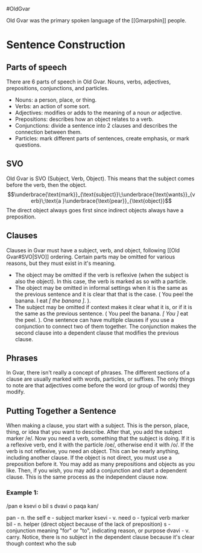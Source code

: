 #OldGvar

Old Gvar was the primary spoken language of the [[Gmarpshin]] people.


# Sentence Construction
## Parts of speech
There are 6 parts of speech in Old Gvar. Nouns, verbs, adjectives, prepositions, conjunctions, and particles.
- Nouns: a person, place, or thing.
- Verbs: an action of some sort.
- Adjectives: modifies or adds to the meaning of a noun *or* adjective.
- Prepositions: describes how an object relates to a verb.
- Conjunctions:  divide a sentence into 2 clauses and describes the connection between them.
- Particles: mark different parts of sentences, create emphasis, or mark questions.
## SVO
Old Gvar is SVO (Subject, Verb, Object). This means that the subject comes before the verb, then the object.
$$\underbrace{\text{mark}}_{\text{subject}}\;\underbrace{\text{wants}}_{verb}\;\text{a }\underbrace{\text{pear}}_{\text{object}}$$
The direct object always goes first since indirect objects always have a preposition.
## Clauses
Clauses in Gvar must have a subject, verb, and object, following [[Old Gvar#SVO|SVO]] ordering. Certain parts may be omitted for various reasons, but they must exist in it's meaning.
- The object may be omitted if the verb is reflexive (when the subject is also the object). In this case, the verb is marked as so with a particle.
- The object may be omitted in informal settings when it is the same as the previous sentence and it is clear that that is the case. ( You peel the banana. I eat *\[ the banana \]*. ).
- The subject may be omitted if context makes it clear what it is, or if it is the same as the previous sentence. ( You peel the banana. *\[ You \]* eat the peel. ).
One sentence can have multiple clauses if you use a conjunction to connect two of them together. The conjunction makes the second clause into a dependent clause that modifies the previous clause.
## Phrases
In Gvar, there isn't really a concept of phrases. The different sections of a clause are usually marked with words, particles, or suffixes. The only things to note are that adjectives come before the word (or group of words) they modify.
## Putting Together a Sentence
When making a clause, you start with a subject. This is the person, place, thing, or idea that you want to describe. After that, you add the subject marker /e/. Now you need a verb, something that the subject is doing. If it is a reflexive verb, end it with the particle /oe/, otherwise end it with /o/. If the verb is not reflexive, you need an object. This can be nearly anything, including another clause. If the object is not direct, you must use a preposition before it. You may add as many prepositions and objects as you like. Then, if you wish, you may add a conjunction and start a dependent clause. This is the same process as the independent clause now.

### Example 1:
/pan e ksevi o bil s dvavi o paqa kan/

pan - n. the self
e - subject marker
ksevi - v. need
o - typical verb marker
bil - n. helper (direct object because of the lack of preposition)
s - conjunction meaning "for" or "to", indicating reason, or purpose
dvavi - v. carry. Notice, there is no subject in the dependent clause because it's clear though context who the sub